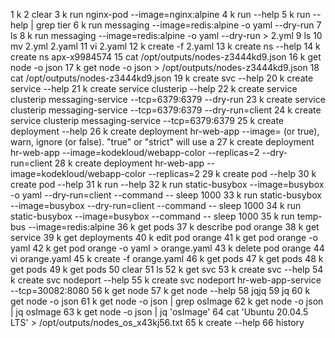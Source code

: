 1  k
    2  clear
    3  k run nginx-pod --image=nginx:alpine
    4  k run --help
    5  k run --help | grep tier
    6  k run messaging --image=redis:alpine -o yaml --dry-run
    7  ls
    8  k run messaging --image=redis:alpine -o yaml --dry-run > 2.yml
    9  ls
   10  mv 2.yml 2.yaml
   11  vi 2.yaml
   12  k create -f 2.yaml 
   13  k create ns --help
   14  k create ns apx-x9984574
   15  cat /opt/outputs/nodes-z3444kd9.json
   16  k get node -o json
   17  k get node -o json > /opt/outputs/nodes-z3444kd9.json
   18  cat /opt/outputs/nodes-z3444kd9.json
   19  k create svc --help
   20  k create service --help
   21  k create service clusterip --help
   22  k create service clusterip messaging-service --tcp=6379:6379 --dry-run
   23  k create service clusterip messaging-service --tcp=6379:6379 --dry-run=client
   24  k create service clusterip messaging-service --tcp=6379:6379 
   25  k create deployment --help
   26  k create deployment hr-web-app --image= (or true), warn, ignore (or false).              "true" or "strict" will use a
   27  k create deployment hr-web-app --image=kodekloud/webapp-color --replicas=2 --dry-run=client
   28  k create deployment hr-web-app --image=kodekloud/webapp-color --replicas=2
   29  k create pod --help
   30  k create pod --help
   31  k run --help
   32  k run static-busybox --image=busybox -o yaml --dry-run=client --command -- sleep 1000
   33  k run static-busybox --image=busybox --dry-run=client --command -- sleep 1000
   34  k run static-busybox --image=busybox --command -- sleep 1000
   35  k run temp-bus --image=redis:alpine
   36  k get pods
   37  k describe pod orange
   38  k get service
   39  k get deployments
   40  k edit pod orange
   41  k get pod orange -o yaml
   42  k get pod orange -o yaml > orange.yaml
   43  k delete pod orange
   44  vi orange.yaml 
   45  k create -f orange.yaml 
   46  k get pods
   47  k get pods
   48  k get pods
   49  k get pods
   50  clear
   51  ls
   52  k get svc
   53  k create svc --help
   54  k create svc nodeport --help
   55  k create svc nodeport hr-web-app-service --tcp=30082:8080
   56  k get node
   57  k get node --help
   58  jqjq
   59  jq
   60  k get node -o json
   61  k get node -o json | grep osImage
   62  k get node -o json | jq osImage
   63  k get node -o json | jq 'osImage'
   64  cat 'Ubuntu 20.04.5 LTS' > /opt/outputs/nodes_os_x43kj56.txt
   65  k create --help
   66  history